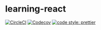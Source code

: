 # learning-react

<a href="https://circleci.com/gh/luotaoyeah/learning-react/tree/master"><img alt="CircleCI" src="https://img.shields.io/circleci/build/github/luotaoyeah/learning-react/master.svg"></a>
<a href="https://codecov.io/gh/luotaoyeah/learning-react"><img alt="Codecov" src="https://img.shields.io/codecov/c/github/luotaoyeah/learning-react.svg"></a>
<a href="https://prettier.io/"><img alt="code style: prettier" src="https://img.shields.io/badge/code_style-prettier-ff69b4.svg"></a>
